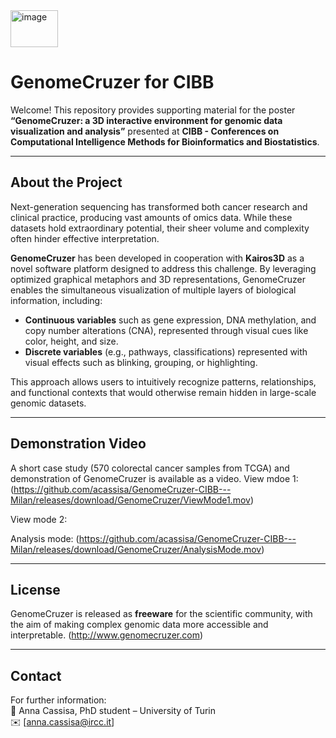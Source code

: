 <img width="76" height="59" alt="image" src="https://github.com/user-attachments/assets/84a3dd16-796e-4b2c-a6ab-ce9e12351cc5" />

# GenomeCruzer for CIBB

Welcome!
This repository provides supporting material for the poster **“GenomeCruzer: a 3D interactive environment for genomic data visualization and analysis”** presented at **CIBB - Conferences on Computational Intelligence Methods for Bioinformatics and Biostatistics**.

---

## About the Project

Next-generation sequencing has transformed both cancer research and clinical practice, producing vast amounts of omics data. While these datasets hold extraordinary potential, their sheer volume and complexity often hinder effective interpretation.

**GenomeCruzer** has been developed in cooperation with **Kairos3D** as a novel software platform designed to address this challenge. By leveraging optimized graphical metaphors and 3D representations, GenomeCruzer enables the simultaneous visualization of multiple layers of biological information, including:

- **Continuous variables** such as gene expression, DNA methylation, and copy number alterations (CNA), represented through visual cues like color, height, and size.  
- **Discrete variables** (e.g., pathways, classifications) represented with visual effects such as blinking, grouping, or highlighting.

This approach allows users to intuitively recognize patterns, relationships, and functional contexts that would otherwise remain hidden in large-scale genomic datasets.

---

## Demonstration Video

A short case study (570 colorectal cancer samples from TCGA) and demonstration of GenomeCruzer is available as a video. 
View mdoe 1:
(https://github.com/acassisa/GenomeCruzer-CIBB---Milan/releases/download/GenomeCruzer/ViewMode1.mov)

View mode 2:

Analysis mode:
(https://github.com/acassisa/GenomeCruzer-CIBB---Milan/releases/download/GenomeCruzer/AnalysisMode.mov)



---

## License

GenomeCruzer is released as **freeware** for the scientific community, with the aim of making complex genomic data more accessible and interpretable.
(http://www.genomecruzer.com)

---

## Contact

For further information:  
👤 Anna Cassisa, PhD student – University of Turin  
✉️ [anna.cassisa@ircc.it]
